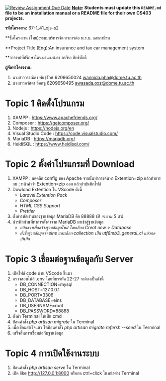[![Review Assignment Due Date](https://classroom.github.com/assets/deadline-readme-button-22041afd0340ce965d47ae6ef1cefeee28c7c493a6346c4f15d667ab976d596c.svg)](https://classroom.github.com/a/w8H8oomW)
**<ins>Note</ins>: Students must update this `README.md` file to be an installation manual or a README file for their own CS403 projects.**

**รหัสโครงงาน:** 67-1_41_ojs-s2

**ชื่อโครงงาน (ไทย):ระบบบริหารจัดการการต่อ พ.ร.บ. และภาษีรถ

**Project Title (Eng):An insurance and  tax car management system

**อาจารย์ที่ปรึกษาโครงงาน:ผศ.ดร.อรจิรา สิทธิศักดิ์

**ผู้จัดทำโครงงาน:**
1. นางสาววรรณิดา พันธุ์รักษ์  6209650024  wannida.pha@dome.tu.ac.th
2. นางสาวอวัสดา อ๊อกซู  6209650495  awasada.oxz@dome.tu.ac.th
   

# Topic 1 ติดตั้งโปรแกรม
1. XAMPP : https://www.apachefriends.org/
2. Composer : https://getcomposer.org/
3. Nodejs : https://nodejs.org/en
4. Visual Studio Code : https://code.visualstudio.com/
5. MariaDB : https://mariadb.org/
6. HeidiSQL : https://www.heidisql.com/

# Topic 2 ตั้งค่าโปรแกรมที่ Download
1. XAMPP : กดคลิก config ของ Apache จากนั้นทำการค้นหา Extention=zip แล้วทำการลบ ; หน้าคำว่า Extention=zip ออก แล้วกำบันทึกไฟล์
2. Dowload Extention ใน VScode ดังนี้
   *  _Laravel Extention Pack_
   *  _Composer_
   *  _HTML CSS Support_
   *  _Prettier_
3. ตั้งค่ารหัสผ่านของฐานข้อมูล MariaDB คือ 88888 _(8 จำนวน 5 ตัว)_
4. นำรฟัสผ่านที่ทำการตั้งค่าจาก MariaDB มาเข้าสู่ฐานข้อมูล
   *  _คลิกขวาเพื่อสร้างฐานข้อมูลใหม่ โดยเลือก Creat new > Database_
   *  _ตั้งชื่อฐานข้อมูลว่า *eins* และเลือก callection เป็น *utf8mb3_general_ci* แล้วกดบันทึก_

# Topic 3 เชื่อมต่อฐานข้อมูลกับ Server
1. เปิดไฟล์ code ผ่าน VScode ขึ้นมา
2. ตรวจสอบไฟล์ .env โดยที่บรรทัด 22-27 จะต้องเป็นดังนี้
    * DB_CONNECTION=mysql
    * DB_HOST=127.0.0.1
    * DB_PORT=3306                                                                                                         
    * DB_DATABASE=eins
    * DB_USERNAME=root
    * DB_PASSWORD=88888
4. ตั้งค่า Terminal ให้เป็น cmd 
5. ป้อนคำสั่ง *php artisan migrate* ใน Terminal
6. เมื่อเชื่อมสำเร็จแล้ว ให้ป้อนคำสั่ง *php artisan migrate:refersh --seed* ใน Terminal
7. เสร็จสิ้นการเชื่อมต่อกับฐานข้อมูล

# Topic 4 การเปิดใช้งานระบบ
1. ป้อนคำสั่ง *php artisan serve* ใน Terminal
2. เปิด like http://127.0.0.1:8000 หรือกด ctrl+click ในหน้าต่าง Terminal
